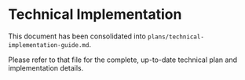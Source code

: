 # Technical Implementation

This document has been consolidated into `plans/technical-implementation-guide.md`.

Please refer to that file for the complete, up-to-date technical plan and implementation details.

